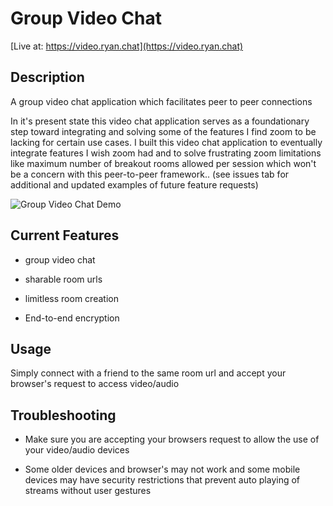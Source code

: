 # Group Video Chat

[Live at: https://video.ryan.chat](https://video.ryan.chat)

## Description

A group video chat application which facilitates peer to peer connections

In it's present state this video chat application serves as a foundationary step toward integrating and solving some of the features I find zoom to be lacking for certain use cases. I built this video chat application to eventually integrate features I wish zoom had and to solve frustrating zoom limitations like maximum number of breakout rooms allowed per session which won't be a concern with this peer-to-peer framework.. (see issues tab for additional and updated examples of future feature requests)

![Group Video Chat Demo](assets/ryan-chat.gif)

## Current Features

* group video chat

* sharable room urls

* limitless room creation

* End-to-end encryption

## Usage 

Simply connect with a friend to the same room url and accept your browser's request to access video/audio

## Troubleshooting

* Make sure you are accepting your browsers request to allow the use of your video/audio devices

* Some older devices and browser's may not work and some mobile devices may have security restrictions that prevent auto playing of streams without user gestures